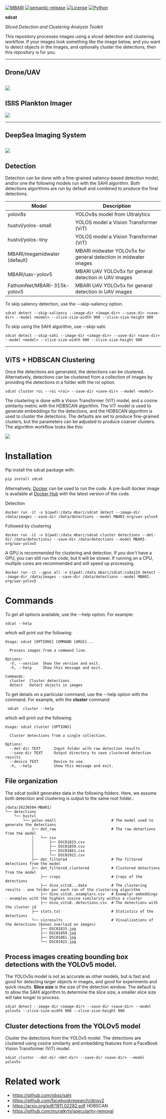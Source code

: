 [![MBARI](https://www.mbari.org/wp-content/uploads/2014/11/logo-mbari-3b.png)](http://www.mbari.org)
[![semantic-release](https://img.shields.io/badge/%20%20%F0%9F%93%A6%F0%9F%9A%80-semantic--release-e10079.svg)](https://github.com/semantic-release/semantic-release)
[![License](https://img.shields.io/badge/License-Apache_2.0-blue.svg)](https://opensource.org/licenses/Apache-2.0)
[![Python](https://img.shields.io/badge/language-Python-blue.svg)](https://www.python.org/downloads/)
 
**sdcat** 

*Sliced Detection and Clustering Analysis Toolkit*

This repository processes images using a sliced detection and clustering workflow.
If your images look something like the image below, and you want to detect objects in the images, 
and optionally cluster the detections, then this repository is for you.

---
Drone/UAV
---
![](https://raw.githubusercontent.com/mbari-org/sdcat/main/docs/imgs/DSC00770_with_logo.png)
---
ISIIS Plankton Imager
---
![](https://raw.githubusercontent.com/mbari-org/sdcat/main/docs/imgs/CFE_ISIIS-081-2023-07-12_14-38-38.862_000058_with_logo.png) 

---
DeepSea Imaging System
---
![](https://raw.githubusercontent.com/mbari-org/sdcat/main/docs/imgs/1696956731236857_with_logo.png)
---
Detection
---
Detection can be done with a fine-grained saliency-based detection model,  and/or one the following models run with the SAHI algorithm.
Both detections algorithms are run by default and combined to produce the final detections.

| Model                         | Description                                                     |
|-------------------------------|-----------------------------------------------------------------|
| yolov8s                       | YOLOv8s model from Ultralytics                                  |
| hustvl/yolos-small            | YOLOS model a Vision Transformer (ViT)                          |
| hustvl/yolos-tiny             | YOLOS model a Vision Transformer (ViT)                          |
| MBARI/megamidwater  (default) | MBARI midwater YOLOv5x for general detection in midwater images |
| MBARI/uav-yolov5              | MBARI UAV YOLOv5x for general detection in UAV images          |
| FathomNet/MBARI-315k-yolov5   | MBARI UAV YOLOv5x for general detection in UAV images          |


To skip saliency detection, use the --skip-saliency option. 

```shell
sdcat detect --skip-saliency --image-dir <image-dir> --save-dir <save-dir> --model <model> --slice-size-width 900 --slice-size-height 900
```

To skip using the SAHI algorithm, use --skip-sahi.   

```shell
sdcat detect --skip-sahi --image-dir <image-dir> --save-dir <save-dir> --model <model> --slice-size-width 900 --slice-size-height 900
````

---
ViTS + HDBSCAN Clustering
---
Once the detections are generated, the detections can be clustered.  Alternatively, 
detections can be clustered from a collection of images by providing the detections in a folder with the roi option.
    
```shell
sdcat cluster roi --roi <roi> --save-dir <save-dir> --model <model> 
```

The clustering is done with a Vision Transformer (ViT) model, and a cosine similarity metric with the HDBSCAN algorithm.
The ViT model is used to generate embeddings for the detections, and the HDBSCAN algorithm is used to cluster the detections.
The defaults are set to produce fine-grained clusters, but the parameters can be adjusted to produce coarser clusters.
The algorithm workflow looks like this:

![](https://raw.githubusercontent.com/mbari-org/sdcat/main/docs/imgs/cluster_workflow.png)
  
# Installation
 
Pip install the sdcat package with:

```bash
pip install sdcat
```

Alternatively, [Docker](https://www.docker.com) can be used to run the code. A pre-built docker image is available at [Docker Hub](https://hub.docker.com/r/mbari/sdcat) with the latest version of the code.  
 
Detection
```shell
docker run -it -v $(pwd):/data mbari/sdcat detect --image-dir /data/images --save-dir /data/detections --model MBARI-org/uav-yolov5
```
Followed by clustering
```shell
docker run -it -v $(pwd):/data mbari/sdcat cluster detections --det-dir /data/detections/ --save-dir /data/detections --model MBARI-org/uav-yolov5
```

A GPU is recommended for clustering and detection.  If you don't have a GPU, you can still run the code, but it will be slower.
If running on a CPU, multiple cores are recommended and will speed up processing.

```shell
docker run -it --gpus all -v $(pwd):/data mbari/sdcat:cuda124 detect --image-dir /data/images --save-dir /data/detections --model MBARI-org/uav-yolov5
```

# Commands

To get all options available, use the --help option.  For example:

```shell
sdcat --help
```
which will print out the following:
```shell
Usage: sdcat [OPTIONS] COMMAND [ARGS]...

  Process images from a command line.

Options:
  -V, --version  Show the version and exit.
  -h, --help     Show this message and exit.

Commands:
  cluster  Cluster detections.
  detect   Detect objects in images

```

To get details on a particular command, use the --help option with the command.  For example, with the **cluster** command:

```shell
 sdcat  cluster --help 
```

which will print out the following:
```shell
Usage: sdcat cluster [OPTIONS]

  Cluster detections from a single collection.

Options:
  --det-dir TEXT      Input folder with raw detection results
  --save-dir TEXT     Output directory to save clustered detection results
  --device TEXT       Device to use.
  -h, --help          Show this message and exit.

```

## File organization

The sdcat toolkit generates data in the following folders. Here, we assume both detection and clustering is output to the same root folder.:
 
```
/data/20230504-MBARI/
└── detections
    └── hustvl
        └── yolos-small                         # The model used to generate the detections
            ├── det_raw                         # The raw detections from the model
            │   └── csv                    
            │       ├── DSC01833.csv
            │       ├── DSC01859.csv
            │       ├── DSC01861.csv
            │       └── DSC01922.csv
            ├── det_filtered                    # The filtered detections from the model
            ├── det_filtered_clustered          # Clustered detections from the model
                ├── crops                       # Crops of the detections 
                ├── dino_vits8...date           # The clustering results - one folder per each run of the clustering algorithm
                ├── dino_vits8..exemplars.csv   # Exemplar embeddings - examples with the highest cosine similarity within a cluster
                ├── dino_vits8..detections.csv  # The detections with the cluster id
            ├── stats.txt                       # Statistics of the detections
            └── vizresults                      # Visualizations of the detections (boxes overlaid on images)
                ├── DSC01833.jpg
                ├── DSC01859.jpg
                ├── DSC01861.jpg
                └── DSC01922.jpg

```

## Process images creating bounding box detections with the YOLOv5 model.
The YOLOv5s model is not as accurate as other models, but is fast and good for detecting larger objects in images,
and good for experiments and quick results. 
**Slice size** is the size of the detection window.  The default is to allow the SAHI algorithm to determine the slice size;
a smaller slice size will take longer to process.

```shell
sdcat detect --image-dir <image-dir> --save-dir <save-dir> --model yolov5s --slice-size-width 900 --slice-size-height 900
```

## Cluster detections from the YOLOv5 model

Cluster the detections from the YOLOv5 model.  The detections are clustered using cosine similarity and embedding
features from a FaceBook Vision Transformer (ViT) model.   

```shell
sdcat cluster --det-dir <det-dir> --save-dir <save-dir> --model yolov5s
```
  

# Related work
* https://github.com/obss/sahi
* https://github.com/facebookresearch/dinov2
* https://arxiv.org/pdf/1911.02282.pdf HDBSCAN
* https://github.com/muratkrty/specularity-removal
